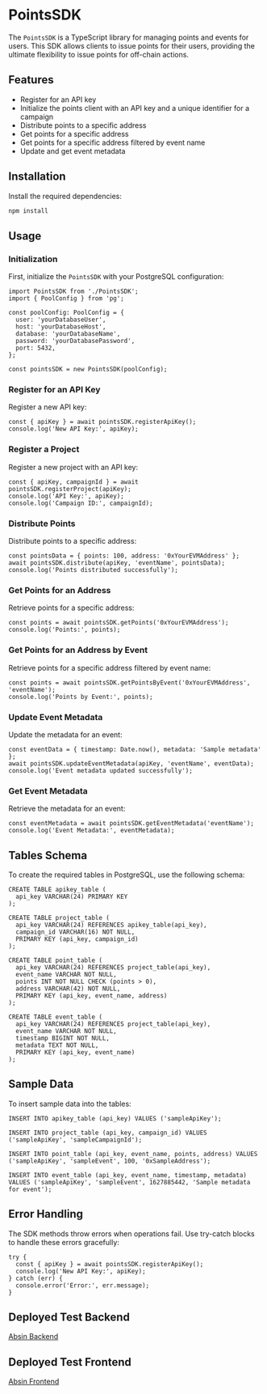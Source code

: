 # PointsSDK

The `PointsSDK` is a TypeScript library for managing points and events for users. This SDK allows clients to issue points for their users, providing the ultimate flexibility to issue points for off-chain actions.

## Features

- Register for an API key
- Initialize the points client with an API key and a unique identifier for a campaign
- Distribute points to a specific address
- Get points for a specific address
- Get points for a specific address filtered by event name
- Update and get event metadata

## Installation

Install the required dependencies:

```bash
npm install
```

## Usage

### Initialization

First, initialize the `PointsSDK` with your PostgreSQL configuration:

```
import PointsSDK from './PointsSDK';
import { PoolConfig } from 'pg';

const poolConfig: PoolConfig = {
  user: 'yourDatabaseUser',
  host: 'yourDatabaseHost',
  database: 'yourDatabaseName',
  password: 'yourDatabasePassword',
  port: 5432,
};

const pointsSDK = new PointsSDK(poolConfig);
```

### Register for an API Key

Register a new API key:

```
const { apiKey } = await pointsSDK.registerApiKey();
console.log('New API Key:', apiKey);
```

### Register a Project
Register a new project with an API key:

```
const { apiKey, campaignId } = await pointsSDK.registerProject(apiKey);
console.log('API Key:', apiKey);
console.log('Campaign ID:', campaignId);
```

### Distribute Points
Distribute points to a specific address:
```
const pointsData = { points: 100, address: '0xYourEVMAddress' };
await pointsSDK.distribute(apiKey, 'eventName', pointsData);
console.log('Points distributed successfully');
```

### Get Points for an Address
Retrieve points for a specific address:
```
const points = await pointsSDK.getPoints('0xYourEVMAddress');
console.log('Points:', points);
```

### Get Points for an Address by Event
Retrieve points for a specific address filtered by event name:
```
const points = await pointsSDK.getPointsByEvent('0xYourEVMAddress', 'eventName');
console.log('Points by Event:', points);
```

### Update Event Metadata
Update the metadata for an event:
```
const eventData = { timestamp: Date.now(), metadata: 'Sample metadata' };
await pointsSDK.updateEventMetadata(apiKey, 'eventName', eventData);
console.log('Event metadata updated successfully');
```

### Get Event Metadata
Retrieve the metadata for an event:
```
const eventMetadata = await pointsSDK.getEventMetadata('eventName');
console.log('Event Metadata:', eventMetadata);
```

## Tables Schema
To create the required tables in PostgreSQL, use the following schema:

```
CREATE TABLE apikey_table (
  api_key VARCHAR(24) PRIMARY KEY
);

CREATE TABLE project_table (
  api_key VARCHAR(24) REFERENCES apikey_table(api_key),
  campaign_id VARCHAR(16) NOT NULL,
  PRIMARY KEY (api_key, campaign_id)
);

CREATE TABLE point_table (
  api_key VARCHAR(24) REFERENCES project_table(api_key),
  event_name VARCHAR NOT NULL,
  points INT NOT NULL CHECK (points > 0),
  address VARCHAR(42) NOT NULL,
  PRIMARY KEY (api_key, event_name, address)
);

CREATE TABLE event_table (
  api_key VARCHAR(24) REFERENCES project_table(api_key),
  event_name VARCHAR NOT NULL,
  timestamp BIGINT NOT NULL,
  metadata TEXT NOT NULL,
  PRIMARY KEY (api_key, event_name)
);
```

## Sample Data
To insert sample data into the tables:
```
INSERT INTO apikey_table (api_key) VALUES ('sampleApiKey');

INSERT INTO project_table (api_key, campaign_id) VALUES ('sampleApiKey', 'sampleCampaignId');

INSERT INTO point_table (api_key, event_name, points, address) VALUES ('sampleApiKey', 'sampleEvent', 100, '0xSampleAddress');

INSERT INTO event_table (api_key, event_name, timestamp, metadata) VALUES ('sampleApiKey', 'sampleEvent', 1627885442, 'Sample metadata for event');
```

## Error Handling
The SDK methods throw errors when operations fail. Use try-catch blocks to handle these errors gracefully:
```
try {
  const { apiKey } = await pointsSDK.registerApiKey();
  console.log('New API Key:', apiKey);
} catch (err) {
  console.error('Error:', err.message);
}
```

## Deployed Test Backend
[Absin Backend](https://absin-backend.vercel.app)


## Deployed Test Frontend
[Absin Frontend](https://absin-frontend.vercel.app)